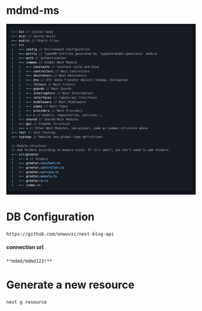 # mdmd-ms
![project-structure.png](proejct-struction.png)

# DB Configuration
`https://github.com/onwuvic/nest-blog-api` <br>
#### connection url <br>
``**mdmd/mdmd123!**``

# Generate a new resource
`nest g resource`
